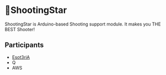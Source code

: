 # :gun:ShootingStar

ShootingStar is Arduino-based Shooting support module. It makes you THE BEST Shooter!

## Participants

* [Esot3riA](https://github.com/Esot3riA)
* Q
* AWS